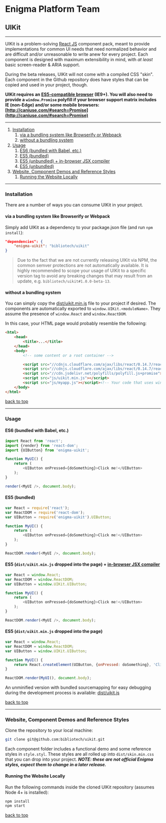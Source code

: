 # Enigma Platform Team
## UIKit

---

UIKit is a problem-solving [React JS](https://facebook.github.io/react/) component pack, meant to provide implementations for common UI needs that need normalized behavior and are difficult and/or unreasonable to write anew for every project. Each component is designed with maximum extensibility in mind, with _at least_ basic screen-reader & ARIA support.

During the beta releases, UIKit will not come with a compiled CSS "skin". Each component in the Github repository does have styles that can be copied and used in your project, though.

__UIKit requires an [ES5-compatible browser](http://kangax.github.io/compat-table/es5/) (IE9+). You will also need to provide a `window.Promise` polyfill if your browser support matrix includes IE (non-Edge) and/or some mobile browsers: [http://caniuse.com/#search=Promise](http://caniuse.com/#search=Promise)__

---

1. [Installation](#installation)
    1. [via a bundling system like Browserify or Webpack](#via-a-bundling-system-like-browserify-or-webpack)
    1. [without a bundling system](#without-a-bundling-system)
1. [Usage](#usage)
    1. [ES6 (bundled with Babel, etc.)](#es6-bundled-with-babel-etc)
    1. [ES5 (bundled)](#es5-bundled)
    1. [ES5 (unbundled) + in-browser JSX compiler](#es5-distuikitminjs-dropped-into-the-page--inbrowser-jsx-compilerhttpbabeljsiodocsusagebrowser)
    1. [ES5 (unbundled)](#es5-distuikitminjs-dropped-into-the-page)
1. [Website, Component Demos and Reference Styles](#website-component-demos-and-reference-styles)
    1. [Running the Website Locally](#running-the-website-locally)

---

### Installation

There are a number of ways you can consume UIKit in your project.

#### via a bundling system like Browserify or Webpack

Simply add UIKit as a dependency to your package.json file (and run `npm install`):

```json
"dependencies": {
    "enigma-uikit": "bibliotech/uikit"
}
```

> Due to the fact that we are not currently releasing UIKit via NPM, the common semver protections are not automatically available. It is highly recommended to scope your usage of UIKit to a specific version tag to avoid any breaking changes that may result from an update, e.g. `bibliotech/uikit#1.0.0-beta-13`.

#### without a bundling system

You can simply copy the [dist/uikit.min.js](https://github.com/bibliotech/uikit/blob/master/dist/uikit.min.js) file to your project if desired. The components are automatically exported to `window.UIKit.<moduleName>`. They assume the presence of `window.React` and `window.ReactDOM`.

In this case, your HTML page would probably resemble the following:
```html
<html>
    <head>
        <title>...</title>
    </head>
    <body>
        <!-- some content or a root container -->

        <script src="//cdnjs.cloudflare.com/ajax/libs/react/0.14.7/react.min.js"></script>
        <script src="//cdnjs.cloudflare.com/ajax/libs/react/0.14.7/react-dom.min.js"></script>
        <script src="//cdn.jsdelivr.net/polyfills/polyfill.js+promise"></script>
        <script src="js/uikit.min.js"></script>
        <script src="js/myapp.js"></script><!-- Your code that uses window.UIKit.<moduleName> goes last. -->
    </body>
</html>
```

[back to top](#uikit)

---

### Usage
#### ES6 (bundled with Babel, etc.)

```js
import React from 'react';
import {render} from 'react-dom';
import {UIButton} from 'enigma-uikit';

function MyUI() {
    return (
        <UIButton onPressed={doSomething}>Click me!</UIButton>
    );
}

render(<MyUI />, document.body);
```

#### ES5 (bundled)

```js
var React = require('react');
var ReactDOM = require('react-dom');
var UIButton = require('enigma-uikit').UIButton;

function MyUI() {
    return (
        <UIButton onPressed={doSomething}>Click me!</UIButton>
    );
}

ReactDOM.render(<MyUI />, document.body);
```

#### ES5 (`dist/uikit.min.js` dropped into the page) + [in-browser JSX compiler](http://babeljs.io/docs/usage/browser/)
```js
var React = window.React;
var ReactDOM = window.ReactDOM;
var UIButton = window.UIKit.UIButton;

function MyUI() {
    return (
        <UIButton onPressed={doSomething}>Click me!</UIButton>
    );
}

ReactDOM.render(<MyUI />, document.body);
```

#### ES5 (`dist/uikit.min.js` dropped into the page)
```js
var React = window.React;
var ReactDOM = window.ReactDOM;
var UIButton = window.UIKit.UIButton;

function MyUI() {
    return React.createElement(UIButton, {onPressed: doSomething}, 'Click me!');
}

ReactDOM.render(MyUI(), document.body);
```

An unminified version with bundled sourcemapping for easy debugging during the development process is available: [dist/uikit.js](dist/uikit.js)

[back to top](#uikit)

---

### Website, Component Demos and Reference Styles

Clone the repository to your local machine:

```bash
git clone git@github.com:bibliotech/uikit.git
```

Each component folder includes a functional demo and some reference styles in `style.styl`. These styles are all rolled up into `dist/skin.min.css` that you can drop into your project. ___NOTE: these are not official Enigma styles, expect them to change in a later release.___

#### Running the Website Locally

Run the following commands inside the cloned UIKit repository (assumes Node 4+ is installed):

```bash
npm install
npm start
```

[back to top](#uikit)
